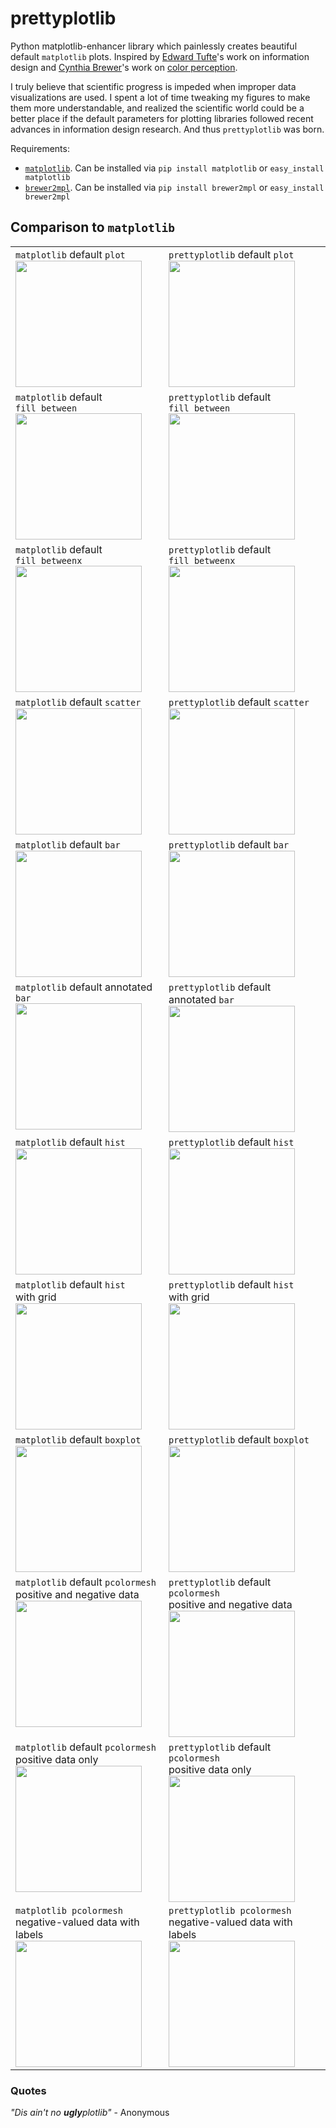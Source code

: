 prettyplotlib
=============

Python matplotlib-enhancer library which painlessly creates beautiful default `matplotlib`
 plots. Inspired by [Edward Tufte](http://www.edwardtufte.com/tufte/)'s work on information design and [Cynthia Brewer](http://www.personal.psu.edu/cab38/)'s work on [color perception](http://colorbrewer2.org/).

I truly believe that scientific progress is impeded when improper data visualizations are used. I spent a lot of time tweaking my figures to make them more understandable, and realized the scientific world could be a better place if the default parameters for plotting libraries followed recent advances in information design research. And thus `prettyplotlib` was born.

Requirements:

* [`matplotlib`](http://matplotlib.org/). Can be installed via `pip install matplotlib` or `easy_install matplotlib`
* [`brewer2mpl`](https://github.com/jiffyclub/brewer2mpl). Can be installed via `pip install brewer2mpl` or `easy_install brewer2mpl`

## Comparison to `matplotlib`

<table>
  <tr height="207" valign="top">
    <td><code>matplotlib</code> default <code>plot</code><br><img src="https://raw.github.com/olgabot/prettyplotlib/master/ipython_notebooks/plot_matplotlib_default.png" height="202"></td>
    <td><code>prettyplotlib</code> default <code>plot</code><br><a href=https://github.com/olgabot/prettyplotlib/wiki/Examples-with-code#plot-lines-eg-time-series-with-a-legend"><img src="https://raw.github.com/olgabot/prettyplotlib/master/ipython_notebooks/plot_prettyplotlib_default.png" height="202"></a></td>
  </tr>  
  <tr height="207" valign="top">
    <td><code>matplotlib</code> default <code>fill_between</code><br><img
    src="https://raw.github.com/olgabot/prettyplotlib/master/ipython_notebooks/fill_between_matplotlib_default.png" height="202"></td>
    <td><code>prettyplotlib</code> default <code>fill_between</code><br><a
    href=https://github.com/olgabot/prettyplotlib/wiki/Examples-with-code#fill_between-area-between-two-lines"><img src="https://raw.github.com/olgabot/prettyplotlib/master/ipython_notebooks/fill_between_prettyplotlib_default.png" height="202"></a></td>
  </tr>
  <tr height="207" valign="top">
    <td><code>matplotlib</code> default <code>fill_betweenx</code><br><img
    src="https://raw.github.com/olgabot/prettyplotlib/master/ipython_notebooks/fill_betweenx_matplotlib_default.png" height="202"></td>
    <td><code>prettyplotlib</code> default <code>fill_betweenx</code><br><a
    href=https://github.com/olgabot/prettyplotlib/wiki/Examples-with-code#fill_betweenx-area-between-two-lines-fill-between-x-valueshttps://github.com/olgabot/prettyplotlib/wiki/Examples-with-code#fill_betweenx-area-between-two-lines-fill-between-x-values"><img src="https://raw.github.com/olgabot/prettyplotlib/master/ipython_notebooks/fill_betweenx_prettyplotlib_default.png" height="202"></a></td>
  </tr>
  <tr height="207" valign="top">
    <td><code>matplotlib</code> default <code>scatter</code><br><img src="https://raw.github.com/olgabot/prettyplotlib/master/ipython_notebooks/scatter_matplotlib_default.png" height="202"></td>
    <td><code>prettyplotlib</code> default <code>scatter</code><br><a href="https://github.com/olgabot/prettyplotlib/wiki/Examples-with-code#scatter-points"><img src="https://raw.github.com/olgabot/prettyplotlib/master/ipython_notebooks/scatter_prettyplotlib_default.png" height="202"></a></td>
  </tr>
  <tr height="207" valign="top">
    <td><code>matplotlib</code> default <code>bar</code><br><img src="https://raw.github.com/olgabot/prettyplotlib/master/ipython_notebooks/bar_matplotlib_default.png" height="202"></td>
    <td><code>prettyplotlib</code> default <code>bar</code><br><a href=https://github.com/olgabot/prettyplotlib/wiki/Examples-with-code#bar><img src="https://raw.github.com/olgabot/prettyplotlib/master/ipython_notebooks/bar_prettyplotlib_default.png" height="202"></a></td>
  </tr>
  <tr height="207" valign="top">
    <td><code>matplotlib</code> default annotated <code>bar</code><br><img
    src="https://raw.github.com/olgabot/prettyplotlib/master/ipython_notebooks/matplotlib_bar_nucleotide_counts.png" height="202"></td>
    <td><code>prettyplotlib</code> default annotated <code>bar</code><br><a
    href=https://github.com/olgabot/prettyplotlib/wiki/Examples-with-code#bar-correctly-annotates-negative-values><img src="https://raw.github.com/olgabot/prettyplotlib/master/ipython_notebooks/prettyplotlib_bar_nucleotide_counts.png" height="202"></a></td>
  </tr>
  <tr height="207" valign="top">
    <td><code>matplotlib</code> default <code>hist</code><br><img src="https://raw.github.com/olgabot/prettyplotlib/master/ipython_notebooks/hist_matplotlib_default.png" height="202"></td>
    <td><code>prettyplotlib</code> default <code>hist</code><br><a href="https://github.com/olgabot/prettyplotlib/wiki/Examples-with-code#hist"><img src="https://raw.github.com/olgabot/prettyplotlib/master/ipython_notebooks/hist_prettyplotlib_default.png" height="202"></a></td>
</tr>
  <tr height="207" valign="top">
    <td><code>matplotlib</code> default <code>hist</code><br>with grid<br><img src="https://raw.github.com/olgabot/prettyplotlib/master/ipython_notebooks/hist_matplotlib_grid.png" height="202"></td>
    <td><code>prettyplotlib</code> default <code>hist</code><br>with grid<br><a href="https://github.com/olgabot/prettyplotlib/wiki/Examples-with-code#back-to-matplotlib-style-scatterplots"><img src="https://raw.github.com/olgabot/prettyplotlib/master/ipython_notebooks/hist_prettyplotlib_grid.png" height="202"></a></td>
</tr>
  <tr height="207" valign="top">
    <td><code>matplotlib</code> default <code>boxplot</code><br><img src="https://raw.github.com/olgabot/prettyplotlib/master/ipython_notebooks/boxplot_matplotlib_default.png" height="202"></td>
    <td><code>prettyplotlib</code> default <code>boxplot</code><br><a href="https://github.com/olgabot/prettyplotlib/wiki/Examples-with-code#boxplot"><img src="https://raw.github.com/olgabot/prettyplotlib/master/ipython_notebooks/boxplot_prettyplotlib_default.png" height="202"></a></td>
  </tr>  
<tr height="207" valign="top">
    <td><code>matplotlib</code> default <code>pcolormesh</code><br>positive and negative data<br><img src="https://raw.github.com/olgabot/prettyplotlib/master/ipython_notebooks/pcolormesh_matplotlib_default.png" height="202"></td>
    <td><code>prettyplotlib</code> default <code>pcolormesh</code><br>positive and negative data<br><a href="https://github.com/olgabot/prettyplotlib/wiki/Examples-with-code#pcolormesh-heatmaps"><img src="https://raw.github.com/olgabot/prettyplotlib/master/ipython_notebooks/pcolormesh_prettyplotlib_default.png" height="202"></a></td>
  </tr>
  </tr>  <tr height="207" valign="top">
    <td><code>matplotlib</code> default <code>pcolormesh</code><br>positive data only<br><img src="https://raw.github.com/olgabot/prettyplotlib/master/ipython_notebooks/pcolormesh_matplotlib_positive_default.png" height="202"></td>
    <td><code>prettyplotlib</code> default <code>pcolormesh</code><br>positive data only<br><a href="https://github.com/olgabot/prettyplotlib/wiki/Examples-with-code#pcolormesh-positive-only-data"><img src="https://raw.github.com/olgabot/prettyplotlib/master/ipython_notebooks/pcolormesh_prettyplotlib_positive.png" height="202"></a></td>
  </tr>
  </tr>  <tr height="207" valign="top">
    <td><code>matplotlib pcolormesh</code><br> negative-valued data with labels<br><img src="https://raw.github.com/olgabot/prettyplotlib/master/ipython_notebooks/pcolormesh_matplotlib_negative_labels.png" height="202"></td>
    <td><code>prettyplotlib pcolormesh</code><br> negative-valued data with labels<br><a href="https://github.com/olgabot/prettyplotlib/wiki/Examples-with-code#pcolormesh-positive-only-data"><img src="https://raw.github.com/olgabot/prettyplotlib/master/ipython_notebooks/pcolormesh_prettyplotlib_negative_labels.png" height="202"></a></td>
  </tr>
</table>

### Quotes

_"Dis ain't no **ugly**plotlib"_ - Anonymous